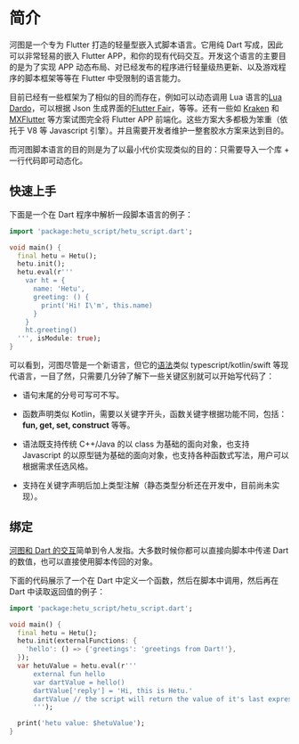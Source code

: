 # 简介

河图是一个专为 Flutter 打造的轻量型嵌入式脚本语言。它用纯 Dart 写成，因此可以非常轻易的嵌入 Flutter APP，和你的现有代码交互。开发这个语言的主要目的是为了实现 APP 动态布局、对已经发布的程序进行轻量级热更新、以及游戏程序的脚本框架等等在 Flutter 中受限制的语言能力。

目前已经有一些框架为了相似的目的而存在，例如可以动态调用 Lua 语言的[Lua Dardo](https://pub.dev/packages/lua_dardo)，可以根据 Json 生成界面的[Flutter Fair](https://fair.58.com/zh/)，等等。还有一些如 [Kraken](https://openkraken.com/) 和 [MXFlutter](https://github.com/tencent/mxflutter) 等方案试图完全将 Flutter APP 前端化。这些方案大多都极为笨重（依托于 V8 等 Javascript 引擎）。并且需要开发者维护一整套胶水方案来达到目的。

而河图脚本语言的目的则是为了以最小代价实现类似的目的：只需要导入一个库 + 一行代码即可动态化。

## 快速上手

下面是一个在 Dart 程序中解析一段脚本语言的例子：

```dart
import 'package:hetu_script/hetu_script.dart';

void main() {
  final hetu = Hetu();
  hetu.init();
  hetu.eval(r'''
    var ht = {
      name: 'Hetu',
      greeting: () {
        print('Hi! I\'m', this.name)
      }
    }
    ht.greeting()
  ''', isModule: true);
}
```

可以看到，河图尽管是一个新语言，但它的[语法](syntax/readme.md)类似 typescript/kotlin/swift 等现代语言，一目了然，只需要几分钟了解下一些关键区别就可以开始写代码了：

- 语句末尾的分号可写可不写。

- 函数声明类似 Kotlin，需要以关键字开头，函数关键字根据功能不同，包括：**fun, get, set, construct** 等等。

- 语法既支持传统 C++/Java 的以 class 为基础的面向对象，也支持 Javascript 的以原型链为基础的面向对象，也支持各种函数式写法，用户可以根据需求任选风格。

- 支持在关键字声明后加上类型注解（静态类型分析还在开发中，目前尚未实现）。

## 绑定

[河图和 Dart 的交互](binding/readme.md)简单到令人发指。大多数时候你都可以直接向脚本中传递 Dart 的数值，也可以直接使用脚本传回的对象。

下面的代码展示了一个在 Dart 中定义一个函数，然后在脚本中调用，然后再在 Dart 中读取返回值的例子：

```dart
import 'package:hetu_script/hetu_script.dart';

void main() {
  final hetu = Hetu();
  hetu.init(externalFunctions: {
    'hello': () => {'greetings': 'greetings from Dart!'},
  });
  var hetuValue = hetu.eval(r'''
      external fun hello
      var dartValue = hello()
      dartValue['reply'] = 'Hi, this is Hetu.'
      dartValue // the script will return the value of it's last expression
      ''');

  print('hetu value: $hetuValue');
}
```
